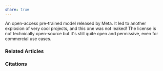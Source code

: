 ```yaml
---
share: true
---
```


An open-access pre-trained model released by Meta. It led to another explosion of very cool projects, and this one was not leaked! The license is not technically open-source but it's still quite open and permissive, even for commercial use cases.

### Related Articles

### Citations
